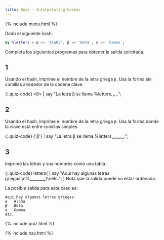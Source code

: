 ```yaml
---
title: Quiz — Interpolating hashes
---
```


{% include menu.html %}

Dado el siguiente hash:

```raku
my %letters = α => 'Alpha', β => 'Beta', γ => 'Gamma';
```

Completa los siguientes programas para obtener la salida solicitada.

## 1

Usando el hash, imprime el nombre de la letra griega `β`. Usa la forma sin comillas alrededor de la cadena clave.

{:.quiz-code}
&lt;β&gt; | say &quot;La letra β se llama %letters␣␣.&quot;;

## 2

Usando el hash, imprime el nombre de la letra griega `β`. Usa la forma donde la clave está entre comillas simples.

{:.quiz-code}
{&apos;β&apos;} | say &quot;La letra β se llama %letters␣␣␣␣.&quot;;


## 3

Imprime las letras y sus nombres como una tabla.

{:.quiz-code}
letters{ | say &quot;Aquí hay algunas letras griegas:\n%␣␣␣␣␣}\netc.&quot;; | Nota que la salida puede no estar ordenada.

La posible salida para este caso es:

    Aquí hay algunas letras griegas:
    α	Alpha
    β	Beta
    γ	Gamma
    etc.

{% include quiz.html %}

{% include nav.html %}